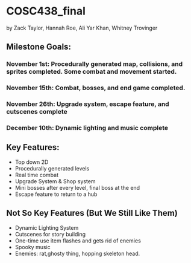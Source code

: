 # COSC438_final
by Zack Taylor, Hannah Roe, Ali Yar Khan, Whitney Trovinger

## Milestone Goals:
### November 1st: Procedurally generated map, collisions, and sprites completed. Some combat and movement started.
### November 15th: Combat, bosses, and end game completed. 
### November 26th: Upgrade system, escape feature, and cutscenes complete
### December 10th: Dynamic lighting and music complete

## Key Features: 
- Top down 2D
- Procedurally generated levels
- Real time combat 
- Upgrade System & Shop system 
- Mini bosses after every level, final boss at the end 
- Escape feature to return to a hub

## Not So Key Features (But We Still Like Them) 
- Dynamic Lighting System 
- Cutscenes for story building
- One-time use item flashes and gets rid of enemies 
- Spooky music
- Enemies: rat,ghosty thing, hopping skeleton head. 


